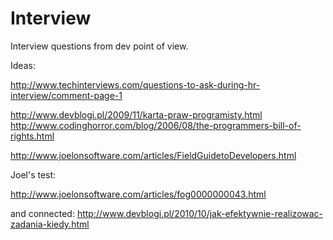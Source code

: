 Interview
=========

Interview questions from dev point of view.

Ideas:

 http://www.techinterviews.com/questions-to-ask-during-hr-interview/comment-page-1

 http://www.devblogi.pl/2009/11/karta-praw-programisty.html
 http://www.codinghorror.com/blog/2006/08/the-programmers-bill-of-rights.html

 http://www.joelonsoftware.com/articles/FieldGuidetoDevelopers.html
 
Joel's test:

 http://www.joelonsoftware.com/articles/fog0000000043.html

and connected: 
 http://www.devblogi.pl/2010/10/jak-efektywnie-realizowac-zadania-kiedy.html
